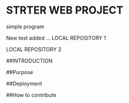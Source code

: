 # STRTER WEB PROJECT

 simple program
 
 New test added ... LOCAL REPOSITORY 1

 LOCAL REPOSITORY 2
 
##INTRODUCTION

##Purpose

##Deployment

##How to contribute